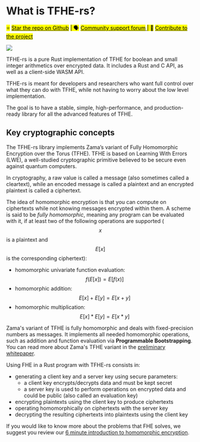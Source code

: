 # What is TFHE-rs?

<mark style="background-color:yellow;">⭐️</mark> [<mark style="background-color:yellow;">Star the repo on Github</mark>](https://github.com/zama-ai/tfhe-rs) <mark style="background-color:yellow;">| 🗣</mark> [<mark style="background-color:yellow;">Community support forum</mark> ](https://community.zama.ai)<mark style="background-color:yellow;">| 📁</mark> [<mark style="background-color:yellow;">Contribute to the project</mark>](https://docs.zama.ai/tfhe-rs/developers/contributing)

![](\_static/docs\_home.jpg)

TFHE-rs is a pure Rust implementation of TFHE for boolean and small integer arithmetics over encrypted data. It includes a Rust and C API, as well as a client-side WASM API.

TFHE-rs is meant for developers and researchers who want full control over what they can do with TFHE, while not having to worry about the low level implementation.

The goal is to have a stable, simple, high-performance, and production-ready library for all the advanced features of TFHE.

## Key cryptographic concepts

The TFHE-rs library implements Zama’s variant of Fully Homomorphic Encryption over the Torus (TFHE). TFHE is based on Learning With Errors (LWE), a well-studied cryptographic primitive believed to be secure even against quantum computers.

In cryptography, a raw value is called a message (also sometimes called a cleartext), while an encoded message is called a plaintext and an encrypted plaintext is called a ciphertext.

The idea of homomorphic encryption is that you can compute on ciphertexts while not knowing messages encrypted within them. A scheme is said to be _fully homomorphic_, meaning any program can be evaluated with it, if at least two of the following operations are supported ($$x$$is a plaintext and $$E[x]$$ is the corresponding ciphertext):

* homomorphic univariate function evaluation: $$f(E[x]) = E[f(x)]$$
* homomorphic addition: $$E[x] + E[y] = E[x + y]$$
* homomorphic multiplication: $$E[x] * E[y] = E[x * y]$$

Zama's variant of TFHE is fully homomorphic and deals with fixed-precision numbers as messages. It implements all needed homomorphic operations, such as addition and function evaluation via **Programmable Bootstrapping**. You can read more about Zama's TFHE variant in the [preliminary whitepaper](https://whitepaper.zama.ai/).

Using FHE in a Rust program with TFHE-rs consists in:

* generating a client key and a server key using secure parameters:
  * a client key encrypts/decrypts data and must be kept secret
  * a server key is used to perform operations on encrypted data and could be public (also called an evaluation key)
* encrypting plaintexts using the client key to produce ciphertexts
* operating homomorphically on ciphertexts with the server key
* decrypting the resulting ciphertexts into plaintexts using the client key

If you would like to know more about the problems that FHE solves, we suggest you review our [6 minute introduction to homomorphic encryption](https://6min.zama.ai/).
